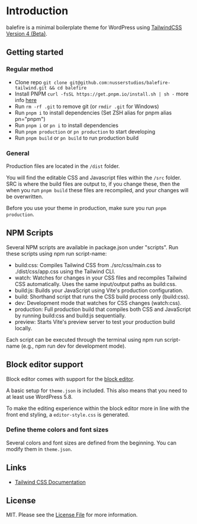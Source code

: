 # Introduction

balefire is a minimal boilerplate theme for WordPress using [TailwindCSS Version 4 (Beta)](https://tailwindcss.com/docs/v4-beta).

## Getting started

### Regular method

* Clone repo `git clone git@github.com:nusserstudios/balefire-tailwind.git && cd balefire`
* Install PNPM `curl -fsSL https://get.pnpm.io/install.sh | sh -` more info [here](https://pnpm.io/)
* Run `rm -rf .git` to remove git (or `rmdir .git` for Windows)
* Run `pnpm i` to install dependencies (Set ZSH alias for pnpm alias pn="pnpm")
* Run `pnpm i` or `pn i` to install dependencies
* Run `pnpm production` or `pn production` to start developing
* Run `pnpm build` or `pn build` to run production build

### General

Production files are located in the `/dist` folder.

You will find the editable CSS and Javascript files within the `/src` folder. SRC is where the build files are output to, if you change these, then the when you run `pnpm build` these files are recompiled, and your changes will be overwritten.

Before you use your theme in production, make sure you run `pnpm production`.

## NPM Scripts

Several NPM scripts are available in package.json under "scripts". Run these scripts using npm run script-name:

* build:css: Compiles Tailwind CSS from ./src/css/main.css to ./dist/css/app.css using the Tailwind CLI.
* watch: Watches for changes in your CSS files and recompiles Tailwind CSS automatically. Uses the same input/output paths as build:css.
* build:js: Builds your JavaScript using Vite's production configuration.
* build: Shorthand script that runs the CSS build process only (build:css).
* dev: Development mode that watches for CSS changes (watch:css).
* production: Full production build that compiles both CSS and JavaScript by running build:css and build:js sequentially.
* preview: Starts Vite's preview server to test your production build locally.

Each script can be executed through the terminal using npm run script-name (e.g., npm run dev for development mode).

## Block editor support

Block editor comes with support for the [block editor](https://wordpress.org/support/article/wordpress-editor/).

A basic setup for `theme.json` is included. This also means that you need to at least use WordPress 5.8.

To make the editing experience within the block editor more in line with the front end styling, a `editor-style.css` is generated.

### Define theme colors and font sizes

Several colors and font sizes are defined from the beginning. You can modify them in `theme.json`.

## Links

* [Tailwind CSS Documentation](https://tailwindcss.com/docs)

## License

MIT. Please see the [License File](/license) for more information.
